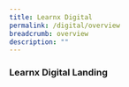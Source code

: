 ```yaml
---
title: Learnx Digital
permalink: /digital/overview
breadcrumb: overview
description: ""
---
```


### **Learnx Digital Landing**